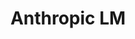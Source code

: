 ---
title: "Anthropic LM"
training-code-pretraining: c1
training-code-finetuning: c1
training-code-alignment: NA

training-data-pretraining: d1
training-data-sft: NA
training-data-alignment: NA

evaluation-code-general: c1
evaluation-code-safety: NA

evaluation-data-utility: NA
evaluation-data-safety: NA
deployment-code-inference: c1
deployment-data-weights: d1
---